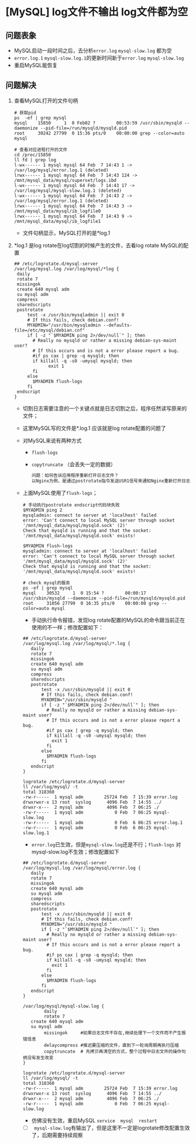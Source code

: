 # [MySQL] log文件不输出 log文件都为空

## 问题表象

- MySQL启动一段时间之后，去分析`error.log` `mysql-slow.log` 都为空
- `error.log.1`   `mysql-slow.log.1`的更新时间新于`error.log`   `mysql-slow.log`
- 重启MySQL能恢复

## 问题解决

1. 查看MySQL打开的文件句柄

   ```shell
   # 获取pid
   ps  -ef | grep mysql
   mysql    15850     1  0 Feb02 ?        00:53:59 /usr/sbin/mysqld --daemonize --pid-file=/run/mysqld/mysqld.pid
   root     30242 27799  0 15:36 pts/0    00:00:00 grep --color=auto mysql
   
   # 查看对应进程打开的文件
   cd /proc/15850
   ll fd | grep log
   l-wx------ 1 mysql mysql 64 Feb  7 14:43 1 -> /var/log/mysql/error.log.1 (deleted)
   lrwx------ 1 mysql mysql 64 Feb  7 14:43 124 -> /mnt/mysql_data/mysql/superset/logs.ibd
   l-wx------ 1 mysql mysql 64 Feb  7 14:43 17 -> /var/log/mysql/mysql-slow.log.1 (deleted)
   l-wx------ 1 mysql mysql 64 Feb  7 14:43 2 -> /var/log/mysql/error.log.1 (deleted)
   lrwx------ 1 mysql mysql 64 Feb  7 14:43 3 -> /mnt/mysql_data/mysql/ib_logfile0
   lrwx------ 1 mysql mysql 64 Feb  7 14:43 9 -> /mnt/mysql_data/mysql/ib_logfile1
   
   ```

   - 文件句柄显示，MySQL打开的是*log.1

2. *log.1 是log rotate在log切割的时候产生的文件，去看log rotate MySQL的配置

   ```shell
   ## /etc/logrotate.d/mysql-server
   /var/log/mysql.log /var/log/mysql/*log {
   	daily
   	rotate 7
   	missingok
   	create 640 mysql adm
   	su mysql adm
   	compress
   	sharedscripts
   	postrotate
   		test -x /usr/bin/mysqladmin || exit 0
   		# If this fails, check debian.conf! 
   		MYADMIN="/usr/bin/mysqladmin --defaults-file=/etc/mysql/debian.cnf"
   		if [ -z "`$MYADMIN ping 2>/dev/null`" ]; then
   		  # Really no mysqld or rather a missing debian-sys-maint user?
   		  # If this occurs and is not a error please report a bug.
   		  #if ps cax | grep -q mysqld; then
   		  if killall -q -s0 -umysql mysqld; then
    		    exit 1
   		  fi 
   		else
   		  $MYADMIN flush-logs
   		fi
   	endscript
   }
   ```

   - 切割日志需要注意的一个关键点就是日志切割之后，程序任然读写原来的文件；

   - 这里MySQL写的文件是*.log.1 应该就是log rotate配置的问题了

   - 对MySQL来说有两种方式
     - `flush-logs`
     
     - `copytruncate` （会丢失一定的数据）
     
       ```tex
       问题：如何告诉应用程序重新打开日志文件？
       以Nginx为例，是通过postrotate指令发送USR1信号来通知Nginx重新打开日志文件的。但是其他的应用程序不一定遵循这样的约定，比如说MySQL是通过flush-logs来重新打开日志文件的。更有甚者，有些应用程序就压根没有提供类似的方法，此时如果想重新打开日志文件，就必须重启服务，但为了高可用性，这往往不能接受。还好Logrotate提供了一个名为copytruncate的指令，此方法采用的是先拷贝再清空的方式，整个过程中日志文件的操作句柄没有发生改变，所以不需要通知应用程序重新打开日志文件，但是需要注意的是，在拷贝和清空之间有一个时间差，所以可能会丢失部分日志数据。
       ```
     
   - 上面MySQL使用了`flush-logs`； 

     ```shell
     # 手动执行postrotate endscript代码块失败
     $MYADMIN ping 2
     mysqladmin: connect to server at 'localhost' failed
     error: 'Can't connect to local MySQL server through socket '/mnt/mysql_data/mysql/mysqld.sock' (2)'
     Check that mysqld is running and that the socket: '/mnt/mysql_data/mysql/mysqld.sock' exists!
     
     $MYADMIN flush-logs
     mysqladmin: connect to server at 'localhost' failed
     error: 'Can't connect to local MySQL server through socket '/mnt/mysql_data/mysql/mysqld.sock' (2)'
     Check that mysqld is running and that the socket: '/mnt/mysql_data/mysql/mysqld.sock' exists!
     
     # check mysql的服务
     ps -ef | grep mysql
     mysql    30532     1  0 15:54 ?        00:00:17 /usr/sbin/mysqld --daemonize --pid-file=/run/mysqld/mysqld.pid
     root     31056 27799  0 16:35 pts/0    00:00:00 grep --color=auto mysql
     
     ```

     - 手动执行命令报错，发现log rotate配置的MySQL的命令跟当前正在使用的不一样；修改配置如下：

     ```shell
     ## /etc/logrotate.d/mysql-server
     /var/log/mysql.log /var/log/mysql/*.log {
     	daily
     	rotate 7
     	missingok
     	create 640 mysql adm
     	su mysql adm
     	compress
     	sharedscripts
     	postrotate
     		test -x /usr/sbin/mysqld || exit 0
     		# If this fails, check debian.conf! 
     		MYADMIN="/usr/sbin/mysqld "
     		if [ -z "`$MYADMIN ping 2>/dev/null`" ]; then
     		  # Really no mysqld or rather a missing debian-sys-maint user?
     		  # If this occurs and is not a error please report a bug.
     		  #if ps cax | grep -q mysqld; then
     		  if killall -q -s0 -umysql mysqld; then
      		    exit 1
     		  fi 
     		else
     		  $MYADMIN flush-logs
     		fi
     	endscript
     }
     
     ```

     ```shell
     logrotate /etc/logrotate.d/mysql-server
     ll /var/log/mysql/ -t
     total 318360
     -rw-r-----  1 mysql adm        25724 Feb  7 15:39 error.log
     drwxrwxr-x 13 root  syslog      4096 Feb  7 14:55 ../
     drwxr-x---  2 mysql adm         4096 Feb  7 06:25 ./
     -rw-r-----  1 mysql adm            0 Feb  7 06:25 mysql-slow.log
     -rw-r-----  1 mysql adm            0 Feb  6 06:25 error.log.1
     -rw-r-----  1 mysql adm            0 Feb  6 06:25 mysql-slow.log.1
     ```

     - `error.log`已生效，但是`mysql-slow.log`还是不行；`flush-logs` 对 mysql-slow.log不生效；修改配置如下

     ```shell
     ## /etc/logrotate.d/mysql-server
     /var/log/mysql.log /var/log/mysql/error.log {
     	daily
     	rotate 7
     	missingok
     	create 640 mysql adm
     	su mysql adm
     	compress
     	sharedscripts
     	postrotate
     		test -x /usr/sbin/mysqld || exit 0
     		# If this fails, check debian.conf! 
     		MYADMIN="/usr/sbin/mysqld "
     		if [ -z "`$MYADMIN ping 2>/dev/null`" ]; then
     		  # Really no mysqld or rather a missing debian-sys-maint user?
     		  # If this occurs and is not a error please report a bug.
     		  #if ps cax | grep -q mysqld; then
     		  if killall -q -s0 -umysql mysqld; then
      		    exit 1
     		  fi 
     		else
     		  $MYADMIN flush-logs
     		fi
     	endscript
     }
     
     /var/log/mysql/mysql-slow.log {
             daily
             rotate 7
     	create 640 mysql adm
     	su mysql adm
             missingok     #如果日志文件不存在,继续处理下一个文件而不产生报错信息
             delaycompress #推迟要压缩的文件，直到下一轮询周期再执行压缩
             copytruncate  # 先拷贝再清空的方式，整个过程中日志文件的操作句柄没有发生改变
     }
     
     ```

     ```shell
     logrotate /etc/logrotate.d/mysql-server 
     ll /var/log/mysql/ -t
     total 318360
     -rw-r-----  1 mysql adm        25724 Feb  7 15:39 error.log
     drwxrwxr-x 13 root  syslog      4096 Feb  7 14:55 ../
     drwxr-x---  2 mysql adm         4096 Feb  7 06:25 ./
     -rw-r-----  1 mysql adm            0 Feb  7 06:25 mysql-slow.log
     
     ```

     - 仿佛没有生效，重启MySQL `service  mysql  restart` 
     - [ ] ` mysql-slow.log`有输出了，但是这里不一定是logrotate修改配置生效了，后期需要持续观察